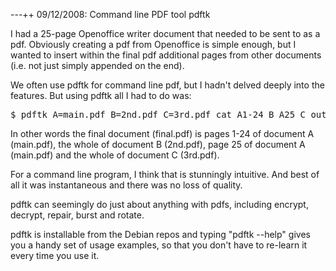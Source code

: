 ---++ 09/12/2008: Command line PDF tool pdftk

I had a 25-page Openoffice writer document that needed to be sent to as a pdf.  Obviously creating a pdf from Openoffice is simple enough, but I wanted to insert within the final pdf additional pages from other documents (i.e. not just simply appended on the end).

We often use pdftk for command line pdf, but I hadn't delved deeply into the features.  But using pdftk all I had to do was:

<pre>
$ pdftk A=main.pdf B=2nd.pdf C=3rd.pdf cat A1-24 B A25 C output final.pdf
</pre>

In other words the final document (final.pdf) is pages 1-24 of document A (main.pdf), the whole of document B (2nd.pdf), page 25 of document A (main.pdf) and the whole of document C (3rd.pdf).

For a command line program, I think that is stunningly intuitive.  And best of all it was instantaneous and there was no loss of quality.

pdftk can seemingly do just about anything with pdfs, including encrypt, decrypt, repair, burst and rotate.

pdftk is installable from the Debian repos and typing "pdftk --help" gives you a handy set of usage examples, so that you don't have to re-learn it every time you use it.
